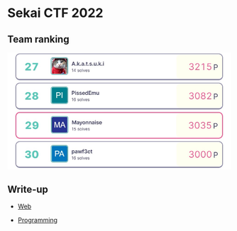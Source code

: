 # Sekai CTF 2022

## Team ranking
![Oops](ranking.jpg)

## Write-up
- [Web](./Web)

- [Programming](./Programming/)
